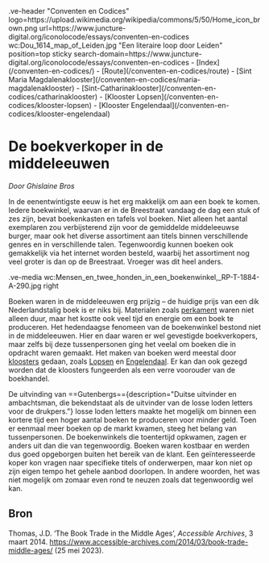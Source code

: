<link rel="stylesheet" href="https://fonts.googleapis.com/css?family=Trirong">
<style>
    @import url('https://fonts.googleapis.com/css2?family=Cardo&family=Caudex&family=Marck+Script&display=swap');
    #juncture ve-header {font-family: 'Caudex'}
    #juncture h1 {font-family: 'Caudex'}
    #juncture h2 {font-family: 'Caudex'}
    #juncture h3 {font-family: 'Caudex'}
    #juncture a:link { color: brown; text-decoration: underline; }
</style>
.ve-header "Conventen en Codices" logo=https://upload.wikimedia.org/wikipedia/commons/5/50/Home_icon_brown.png url=https://www.juncture-digital.org/iconolocode/essays/conventen-en-codices wc:Dou_1614_map_of_Leiden.jpg "Een literaire loop door Leiden" position=top sticky search-domain=https://www.juncture-digital.org/iconolocode/essays/conventen-en-codices 
    - [Index](/conventen-en-codices/)
    - [Route](/conventen-en-codices/route)
    - [Sint Maria Magdalenaklooster](/conventen-en-codices/maria-magdalenaklooster)
    - [Sint-Catharinaklooster](/conventen-en-codices/catharinaklooster)
    - [Klooster Lopsen](/conventen-en-codices/klooster-lopsen)
    - [Klooster Engelendaal](/conventen-en-codices/klooster-engelendaal)
    
# De boekverkoper in de middeleeuwen 
*Door Ghislaine Bros*

In de eenentwintigste eeuw is het erg makkelijk om aan een boek te komen. Iedere boekwinkel, waarvan er in de Breestraat vandaag de dag een stuk of zes zijn, bevat boekenkasten en tafels vol boeken. Niet alleen het aantal exemplaren zou verbijsterend zijn voor de gemiddelde middeleeuwse burger, maar ook het diverse assortiment aan titels binnen verschillende genres en in verschillende talen. Tegenwoordig kunnen boeken ook gemakkelijk via het internet worden besteld, waarbij het assortiment nog veel groter is dan op de Breestraat. Vroeger was dit heel anders.

.ve-media wc:Mensen_en_twee_honden_in_een_boekenwinkel,_RP-T-1884-A-290.jpg right

Boeken waren in de middeleeuwen erg prijzig – de huidige prijs van een dik Nederlandstalig boek is er niks bij. Materialen zoals [perkament](https://www.juncture-digital.org/iconolocode/essays/conventen-en-codices/perkament) waren niet alleen duur, maar het kostte ook veel tijd en energie om een boek te produceren. Het hedendaagse fenomeen van de boekenwinkel bestond niet in de middeleeuwen. Hier en daar waren er wel gevestigde boekverkopers, maar zelfs bij deze tussenpersonen ging het veelal om boeken die in opdracht waren gemaakt. Het maken van boeken werd meestal door [kloosters](https://www.juncture-digital.org/iconolocode/essays/conventen-en-codices/kloosters-middeleeuwen) gedaan, zoals [Lopsen](https://www.juncture-digital.org/iconolocode/essays/conventen-en-codices/klooster-lopsen) en [Engelendaal](https://www.juncture-digital.org/iconolocode/essays/conventen-en-codices/klooster-engelendaal). Er kan dan ook gezegd worden dat de kloosters fungeerden als een verre voorouder van de boekhandel.

De uitvinding van ==Gutenbergs=={description="Duitse uitvinder en ambachtsman, die bekendstaat als de uitvinder van de losse loden letters voor de drukpers."} losse loden letters maakte het mogelijk om binnen een kortere tijd een hoger aantal boeken te produceren voor minder geld. Toen er eenmaal meer boeken op de markt kwamen, steeg het belang van tussenpersonen. De boekenwinkels die toentertijd opkwamen, zagen er anders uit dan die van tegenwoordig. Boeken waren kostbaar en werden dus goed opgeborgen buiten het bereik van de klant. Een geïnteresseerde koper kon vragen naar specifieke titels of onderwerpen, maar kon niet op zijn eigen tempo het gehele aanbod doorlopen. In andere woorden, het was niet mogelijk om zomaar even rond te neuzen zoals dat tegenwoordig wel kan.

## Bron

Thomas, J.D. ‘The Book Trade in the Middle Ages’, *Accessible Archives*, 3 maart 2014. 
<https://www.accessible-archives.com/2014/03/book-trade-middle-ages/> (25 mei 2023).
